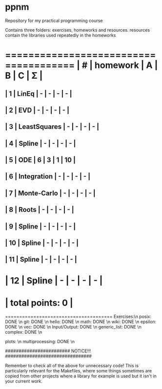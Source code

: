 # ppnm
Repository for my practical programming course

Contains three folders: exercises, homeworks and resources. resources contain the libraries used repeatedly in the homeworks

 ======================================
| #  | homework      | A | B | C | Σ   |
 ======================================
| 1  | LinEq         | - | - | - |  -  |
---------------------------------------
| 2  | EVD           | - | - | - |  -  |
---------------------------------------
| 3  | LeastSquares  | - | - | - |  -  |
--------------------------------------- 
| 4  | Spline 	     | - | - | - |  -  |
---------------------------------------
| 5  | ODE           | 6 | 3 | 1 |  10 |
---------------------------------------
| 6  | Integration   | - | - | - |  -  |
---------------------------------------
| 7  | Monte-Carlo   | - | - | - |  -  |
---------------------------------------
| 8  | Roots         | - | - | - |  -  |
---------------------------------------
| 9  | Spline        | - | - | - |  -  |
---------------------------------------
| 10 | Spline        | - | - | - |  -  |
---------------------------------------
| 11 | Spline        | - | - | - |  -  |
---------------------------------------
| 12 | Spline        | - | - | - |  -  |
 ======================================
|                    total points: 0   |
 ======================================



 ======================================
Exercises:\n
posix: DONE \n
git: DONE  \n
hello: DONE \n 
math: DONE \n
wiki: DONE \n
epsilon: DONE \n
vec: DONE \n
Input/Output: DONE \n
generic_list: DONE \n
complex: DONE \n

plots: \n
multiprocessing: DONE \n


######################## NOTICE!!! ################################

Remember to check all of the above for unnecessary code!
This is particularly relevant for the Makefiles, where
some things sometimes are copied from other projects
where a library for example is used but it isn't in your current
work.


